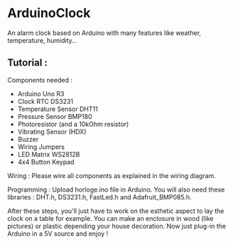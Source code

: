 # ArduinoClock

An alarm clock based on Arduino with many features like weather, temperature, humidity...

<h2>Tutorial :</h2>

Components needed :
  - Arduino Uno R3
  - Clock RTC DS3231
  - Temperature Sensor DHT11
  - Pressure Sensor BMP180
  - Photoresistor (and a 10kOhm resistor)
  - Vibrating Sensor (HDX)
  - Buzzer
  - Wiring Jumpers
  - LED Matrix WS2812B
  - 4x4 Button Keypad
  
Wiring :
  Please wire all components as explained in the wiring diagram.
  
Programming :
  Upload horloge.ino file in Arduino. You will also need these libraries : DHT.h, DS3231.h, FastLed.h and Adafruit_BMP085.h.
  
After these steps, you'll just have to work on the esthetic aspect to lay the clock on a table for example. You can make an enclosure in wood (like pictures) or plastic depending your house decoration. Now just plug-in the Arduino in a 5V source and enjoy !
